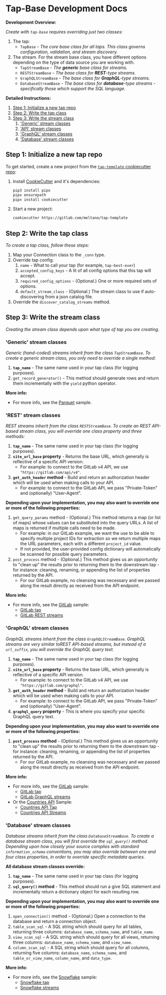 # Tap-Base Development Docs

**Development Overview:**

_Create with `tap-base` requires overriding just two classes:_

1. The tap:
    - `TapBase` - _The core base class for all taps. This class governs configuration, validation,
      and stream discovery._
2. The stream. For the stream base class, you have different options depending on the type of data
   source you are working with.
    - `TapStreamBase` - _The **generic** base class for streams._
    - `RESTStreamBase` - _The base class for **REST**-type streams._
    - `GraphQLStreamBase` - _The base class for **GraphQL**-type streams._
    - `DatabaseStreamBase` - _The base class for **database**-type streams - specifically those
      which support the SQL language._

**Detailed Instructions:**

1. [Step 1: Initialize a new tap repo](#step-1-initialize-a-new-tap-repo)
2. [Step 2: Write the tap class](#step-2-write-the-tap-class)
3. [Step 3: Write the stream class](#step-3-write-the-stream-class)
   1. ['Generic' stream classes](#generic-stream-classes)
   2. ['API' stream classes](#api-stream-classes)
   3. ['GraphQL' stream classes](#graphql-stream-classes)
   4. ['Database' stream classes](#database-stream-classes)

## Step 1: Initialize a new tap repo

To get started, create a new project from the
[`tap-template` cookiecutter repo](https://gitlab.com/meltano/tap-template):

1. Install [CookieCutter](https://cookiecutter.readthedocs.io) and it's dependencies:

    ```bash
    pip3 install pipx
    pipx ensurepath
    pipx install cookiecutter
    ```

2. Start a new project:

    ```bash
    cookiecutter https://gitlab.com/meltano/tap-template
    ```

## Step 2: Write the tap class

_To create a tap class, follow these steps:_

1. Map your Connection class to the `_conn` type.
2. Override tap config:
   1. `name` - What to call your tap (for example, `tap-best-ever`)
   2. `accepted_config_keys` - A lit of all config options that this tap will accept.
   3. `required_config_options` - (Optional.) One or more required sets of options.
   4. `default_stream_class` - (Optional.) The stream class to use if auto-discovering from a json catalog file.
3. Override the `discover_catalog_streams` method.

## Step 3: Write the stream class

_Creating the stream class depends upon what type of tap you are creating._

### 'Generic' stream classes

_Generic (hand-coded) streams inherit from the class `TapStreamBase`. To create a generic
stream class, you only need to override a single method:_

1. **`tap_name`** - The same name used in your tap class (for logging purposes).
2. `get_record_generator()` - This method should generate rows and return them incrementally with the
   `yield` python operator.

**More info:**

- For more info, see the [Parquet](/tap_base/tests/sample_tap_parquet) sample.

### 'REST' stream classes

_REST streams inherit from the class `RESTStreamBase`. To create an REST API-based
stream class, you will override one class property and three methods:_

1. **`tap_name`** - The same name used in your tap class (for logging purposes).
2. **`site_url_base` property** - Returns the base URL, which generally is reflective of a specific API version.
   - For example: to connect to the GitLab v4 API, we use `"https://gitlab.com/api/v4"`.
3. **`get_auth_header` method** - Build and return an authorization header which will be used when
   making calls to your API.
   - For example: to connect to the GitLab API, we pass "Private-Token" and (optionally) "User-Agent".

**Depending upon your implementation, you may also want to override one or more of the following properties:**

1. `get_query_params` method - (Optional.) This method returns a map (or list of maps) whose values can be
   substituted into the query URLs. A list of maps is returned if multiple calls need to be made.
   - For example: in our GitLab example, we want the use to be able to specify multiple project IDs
     for extraction so we return multiple maps the URL parameters, each with a different
     `project_id` value.
   - If not provided, the user-provided config dictionary will automatically be scanned for possible
     query parameters.
2. `post_process` method - (Optional.) This method gives us an opportunity to "clean up" the results prior
   to returning them to the downstream tap - for instance: cleaning, renaming, or appending the list
   of properties returned by the API.
   - For our GitLab example, no cleansing was necessary and we passed along the result directly as
     received from the API endpoint.

**More info:**

- For more info, see the [GitLab](/tap_base/tests/sample_tap_gitlab) sample:
  - [GitLab tap](/tap_base/tests/sample_tap_gitlab/gitlab_tap.py)
  - [GitLab REST streams](tap_base/tests/sample_tap_gitlab/gitlab_rest_streams.py)

### 'GraphQL' stream classes

_GraphQL streams inherit from the class `GraphQLStreamBase`. GraphQL streams are very similar toREST API-based streams, but instead of a `url_suffix`, you will override the GraphQL query text._

1. **`tap_name`** - The same name used in your tap class (for logging purposes).
2. **`site_url_base` property** - Returns the base URL, which generally is reflective of a specific API version.
   - For example: to connect to the GitLab v4 API, we use `"https://gitlab.com/graphql"`.
3. **`get_auth_header` method** - Build and return an authorization header which will be used when
   making calls to your API.
   - For example: to connect to the GitLab API, we pass "Private-Token" and (optionally) "User-Agent".
4. **`graphql_query` property** - This is where you specify your specific GraphQL query text.

**Depending upon your implementation, you may also want to override one or more of the following properties:**

1. **`post_process` method** - (Optional.) This method gives us an opportunity to "clean up" the results prior
   to returning them to the downstream tap - for instance: cleaning, renaming, or appending the list
   of properties returned by the API.
   - For our GitLab example, no cleansing was necessary and we passed along the result directly as
     received from the API endpoint.

**More info:**

- For more info, see the [GitLab](/tap_base/tests/sample_tap_gitlab) sample:
  - [GitLab tap](/tap_base/tests/sample_tap_gitlab/gitlab_tap.py)
  - [GitLab GraphQL streams](/tap_base/tests/sample_tap_gitlab/gitlab_rest_streams.py)
- Or the [Countries API](/tap_base/tests/sample_tap_countries) Sample:
  - [Countries API Tap](/tap_base/tests/sample_tap_countries/countries_tap.py)
  - [Countries API Streams](/tap_base/tests/sample_tap_countries/countries_streams.py)

### 'Database' stream classes

_Database streams inherit from the class `DatabaseStreamBase`. To create a database
stream class, you will first override the `sql_query()` method. Depending upon how closely your
source complies with standard `information_schema` conventions, you may also override between
one and four class properties, in order to override specific metadata queries._

**All database stream classes override:**

1. **`tap_name`** - The same name used in your tap class (for logging purposes).
2. **`sql_query()` method** - This method should run a give SQL statement and incrementally return a dictionary
   object for each resulting row.

**Depending upon your implementation, you may also want to override one or more of the following properties:**

1. `open_connection()` method - (Optional.) Open a connection to the database and return a connection object.
2. `table_scan_sql` - A SQL string which should query for all tables, returning three columns: `database_name`, `schema_name`, and `table_name`.
3. `view_scan_sql` - A SQL string which should query for all views, returning three columns: `database_name`, `schema_name`, and `view_name`.
4. `column_scan_sql` - A SQL string which should query for all columns, returning five columns: `database_name`, `schema_name`, and `table_or_view_name`, `column_name`, and `data_type`.

**More info:**

- For more info, see the [Snowflake](/tap_base/tests/sample_tap_snowflake) sample:
  - [Snowflake tap](/tap_base/tests/sample_tap_snowflake/snowflake_tap.py)
  - [Snowflake streams](/tap_base/tests/sample_tap_snowflake/snowflake_tap_stream.py)
